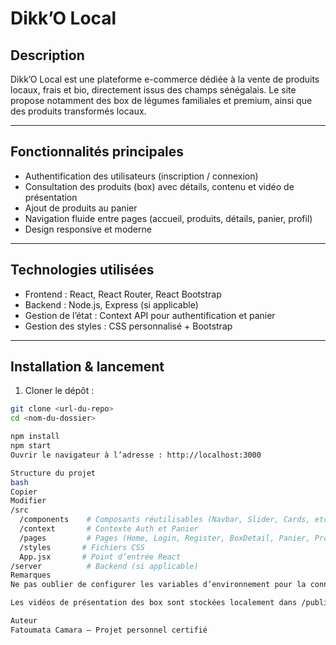 # Dikk’O Local

## Description

Dikk’O Local est une plateforme e-commerce dédiée à la vente de produits locaux, frais et bio, directement issus des champs sénégalais. Le site propose notamment des box de légumes familiales et premium, ainsi que des produits transformés locaux.

---

## Fonctionnalités principales

- Authentification des utilisateurs (inscription / connexion)
- Consultation des produits (box) avec détails, contenu et vidéo de présentation
- Ajout de produits au panier
- Navigation fluide entre pages (accueil, produits, détails, panier, profil)
- Design responsive et moderne

---

## Technologies utilisées

- Frontend : React, React Router, React Bootstrap
- Backend : Node.js, Express (si applicable)
- Gestion de l’état : Context API pour authentification et panier
- Gestion des styles : CSS personnalisé + Bootstrap

---

## Installation & lancement

1. Cloner le dépôt :

```bash
git clone <url-du-repo>
cd <nom-du-dossier>

npm install
npm start
Ouvrir le navigateur à l’adresse : http://localhost:3000

Structure du projet
bash
Copier
Modifier
/src
  /components    # Composants réutilisables (Navbar, Slider, Cards, etc.)
  /context       # Contexte Auth et Panier
  /pages         # Pages (Home, Login, Register, BoxDetail, Panier, Profil...)
  /styles       # Fichiers CSS
  App.jsx       # Point d’entrée React
/server          # Backend (si applicable)
Remarques
Ne pas oublier de configurer les variables d’environnement pour la connexion backend dans un fichier .env (non inclus dans le dépôt).

Les vidéos de présentation des box sont stockées localement dans /public/videos.

Auteur
Fatoumata Camara — Projet personnel certifié